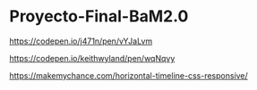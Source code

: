 # Proyecto-Final-BaM2.0


https://codepen.io/j471n/pen/vYJaLvm


https://codepen.io/keithwyland/pen/wqNqvy


https://makemychance.com/horizontal-timeline-css-responsive/